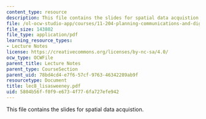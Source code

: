 ```yaml
---
content_type: resource
description: This file contains the slides for spatial data acquistion.
file: /ol-ocw-studio-app/courses/11-204-planning-communications-and-digital-media-fall-2004/5804b56ff0f9e6734f776fa727efe942_lec8_lisasweeney.pdf
file_size: 143802
file_type: application/pdf
learning_resource_types:
- Lecture Notes
license: https://creativecommons.org/licenses/by-nc-sa/4.0/
ocw_type: OCWFile
parent_title: Lecture Notes
parent_type: CourseSection
parent_uid: 78bd4cd4-e7f6-57cf-9763-46342289ab9f
resourcetype: Document
title: lec8_lisasweeney.pdf
uid: 5804b56f-f0f9-e673-4f77-6fa727efe942
---
```

This file contains the slides for spatial data acquistion.